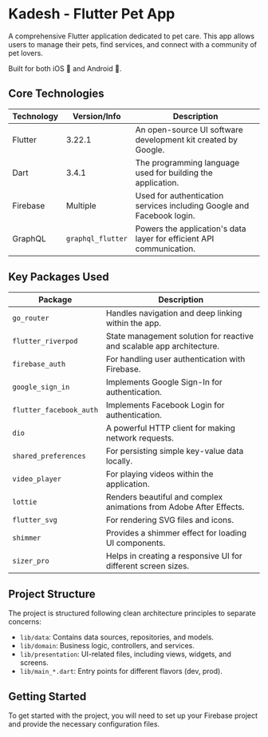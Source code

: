 # Kadesh - Flutter Pet App

A comprehensive Flutter application dedicated to pet care. This app allows users to manage their pets, find services, and connect with a community of pet lovers.

Built for both iOS 📱 and Android 🤖.

## Core Technologies

| Technology | Version/Info      | Description                                                           |
| ---------- | ----------------- | --------------------------------------------------------------------- |
| Flutter    | 3.22.1            | An open-source UI software development kit created by Google.         |
| Dart       | 3.4.1             | The programming language used for building the application.           |
| Firebase   | Multiple          | Used for authentication services including Google and Facebook login. |
| GraphQL    | `graphql_flutter` | Powers the application's data layer for efficient API communication.  |

## Key Packages Used

| Package                 | Description                                                           |
| ----------------------- | --------------------------------------------------------------------- |
| `go_router`             | Handles navigation and deep linking within the app.                   |
| `flutter_riverpod`      | State management solution for reactive and scalable app architecture. |
| `firebase_auth`         | For handling user authentication with Firebase.                       |
| `google_sign_in`        | Implements Google Sign-In for authentication.                         |
| `flutter_facebook_auth` | Implements Facebook Login for authentication.                         |
| `dio`                   | A powerful HTTP client for making network requests.                   |
| `shared_preferences`    | For persisting simple key-value data locally.                         |
| `video_player`          | For playing videos within the application.                            |
| `lottie`                | Renders beautiful and complex animations from Adobe After Effects.    |
| `flutter_svg`           | For rendering SVG files and icons.                                    |
| `shimmer`               | Provides a shimmer effect for loading UI components.                  |
| `sizer_pro`             | Helps in creating a responsive UI for different screen sizes.         |

## Project Structure

The project is structured following clean architecture principles to separate concerns:

- `lib/data`: Contains data sources, repositories, and models.
- `lib/domain`: Business logic, controllers, and services.
- `lib/presentation`: UI-related files, including views, widgets, and screens.
- `lib/main_*.dart`: Entry points for different flavors (dev, prod).

## Getting Started

To get started with the project, you will need to set up your Firebase project and provide the necessary configuration files.
